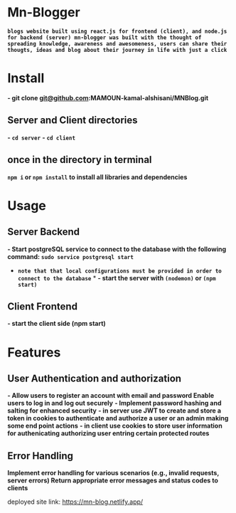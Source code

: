 # Mn-Blogger
**`blogs website built using react.js for frontend (client), and node.js for backend (server)
 mn-blogger was built with the thought of spreading knowledge, awareness and awesomeness, users can share their thougts, ideas and blog about their journey in life with just a click `**

# Install
**- git clone git@github.com:MAMOUN-kamal-alshisani/MNBlog.git**

## Server and Client directories
**- `cd server`**
**- `cd client`**

## once in the directory in terminal
**`npm i` or `npm install` to install all libraries and dependencies**

# Usage

## Server Backend
**- Start postgreSQL service to connect to the database with the following command: `sudo service postgresql start`**
* **`note that that local configurations must be provided in order to connect to the database`** * 
**- start the server with `(nodemon)` or `(npm start)`**
  
## Client Frontend
**- start the client side (npm start)**

# Features

## User Authentication and authorization 

**- Allow users to register an account with email and password
Enable users to log in and log out securely**
**- Implement password hashing and salting for enhanced security**
**- in server use JWT to create and store a token in cookies to authenticate and authorize a user or an admin making some end point actions**
**- in client use cookies to store user information for authenicating authorizing user entring certain protected routes**



## Error Handling
**Implement error handling for various scenarios (e.g., invalid requests, server errors)
Return appropriate error messages and status codes to clients**

deployed site link: https://mn-blog.netlify.app/
